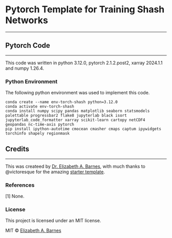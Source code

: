 # Pytorch Template for Training Shash Networks
***

## Pytorch Code
***
This code was written in python 3.12.0, pytorch 2.1.2.post2, xarray 2024.1.1 and numpy 1.26.4.

### Python Environment
The following python environment was used to implement this code.
```
conda create --name env-torch-shash python=3.12.0
conda activate env-torch-shash
conda install numpy scipy pandas matplotlib seaborn statsmodels palettable progressbar2 flake8 jupyterlab black isort jupyterlab_code_formatter xarray scikit-learn cartopy netCDF4 geopandas nc-time-axis pytorch
pip install ipython-autotime cmocean cmasher cmaps captum ipywidgets torchinfo shapely regionmask
```

## Credits
***
This was createed by [Dr. Elizabeth A. Barnes](https://barnes.atmos.colostate.edu), with much thanks to @victoresque for the amazing [starter template](https://github.com/victoresque/pytorch-template/tree/master).

### References
[1] None.

### License
This project is licensed under an MIT license.

MIT © [Elizabeth A. Barnes](https://github.com/eabarnes1010)




